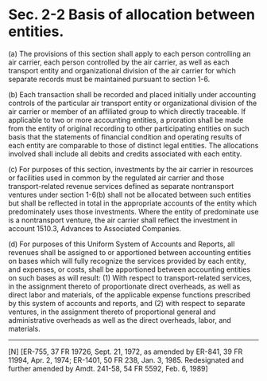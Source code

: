 # Sec. 2-2   Basis of allocation between entities.

(a) The provisions of this section shall apply to each person controlling an air carrier, each person controlled by the air carrier, as well as each transport entity and organizational division of the air carrier for which separate records must be maintained pursuant to section 1-6. 


(b) Each transaction shall be recorded and placed initially under accounting controls of the particular air transport entity or organizational division of the air carrier or member of an affiliated group to which directly traceable. If applicable to two or more accounting entities, a proration shall be made from the entity of original recording to other participating entities on such basis that the statements of financial condition and operating results of each entity are comparable to those of distinct legal entities. The allocations involved shall include all debits and credits associated with each entity.


(c) For purposes of this section, investments by the air carrier in resources or facilities used in common by the regulated air carrier and those transport-related revenue services defined as separate nontransport ventures under section 1-6(b) shall not be allocated between such entities but shall be reflected in total in the appropriate accounts of the entity which predominately uses those investments. Where the entity of predominate use is a nontransport venture, the air carrier shall reflect the investment in account 1510.3, Advances to Associated Companies.


(d) For purposes of this Uniform System of Accounts and Reports, all revenues shall be assigned to or apportioned between accounting entities on bases which will fully recognize the services provided by each entity, and expenses, or costs, shall be apportioned between accounting entities on such bases as will result: (1) With respect to transport-related services, in the assignment thereto of proportionate direct overheads, as well as direct labor and materials, of the applicable expense functions prescribed by this system of accounts and reports, and (2) with respect to separate ventures, in the assignment thereto of proportional general and administrative overheads as well as the direct overheads, labor, and materials. 



---

[N] [ER-755, 37 FR 19726, Sept. 21, 1972, as amended by ER-841, 39 FR 11994, Apr. 2, 1974; ER-1401, 50 FR 238, Jan. 3, 1985. Redesignated and further amended by Amdt. 241-58, 54 FR 5592, Feb. 6, 1989]




